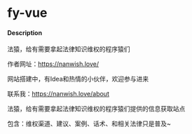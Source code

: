 # fy-vue

#### Description
法猿，给有需要拿起法律知识维权的程序猿们

作者网址：https://nanwish.love/

网站搭建中，有Idea和热情的小伙伴，欢迎参与进来

联系我：https://nanwish.love/about

法猿，给有需要拿起法律知识维权的程序猿们提供的信息获取站点 

包含：维权渠道、建议、案例、话术、和相关法律只是普及~ 


